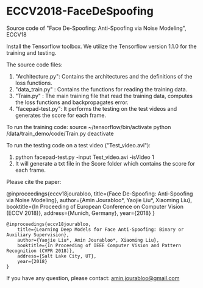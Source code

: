 # ECCV2018-FaceDeSpoofing
Source code of "Face De-Spoofing: Anti-Spoofing via Noise Modeling", ECCV18


Install the Tensorflow toolbox.
We utilize the Tensorflow version 1.1.0 for the training and testing.

The source code files:
1. "Architecture.py": Contains the architectures and the definitions of the loss functions.
2. "data_train.py"  : Contains the functions for reading the training data.
3. "Train.py"       : The main training file that read the training data, computes the loss functions and backpropagates error.
4. "facepad-test.py": It performs the testing on the test videos and generates the score for each frame.

To run the training code:
source ~/tensorflow/bin/activate
python /data/train_demo/code/Train.py
deactivate

To run the testing code on a test video ("Test_video.avi"):
1. python facepad-test.py -input Test_video.avi -isVideo 1
2. It will generate a txt file in the Score folder which contains the score for each frame.


Please cite the paper:

   @inproceedings{eccv18jourabloo,
        title={Face De-Spoofing: Anti-Spoofing via Noise Modeling},
        author={Amin Jourabloo*, Yaojie Liu*, Xiaoming Liu},
        booktitle={In Proceeding of European Conference on Computer Vision (ECCV 2018)},
        address={Munich, Germany},
        year={2018}
    }
    
    @inproceedings{eccv18jourabloo,
        title={Learning Deep Models for Face Anti-Spoofing: Binary or Auxiliary Supervision},
        author={Yaojie Liu*, Amin Jourabloo*, Xiaoming Liu},
        booktitle={In Proceeding of IEEE Computer Vision and Pattern Recognition (CVPR 2018)},
        address={Salt Lake City, UT},
        year={2018}
    }

If you have any question, please contact: amin.jourabloo@gmail.com 
   
